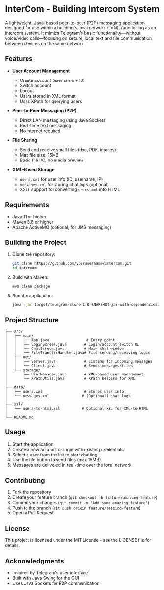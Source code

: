 # InterCom - Building Intercom System

A lightweight, Java-based peer-to-peer (P2P) messaging application designed for use within a building's local network (LAN), functioning as an intercom system. It mimics Telegram's basic functionality—without voice/video calls—focusing on secure, local text and file communication between devices on the same network.

## Features

- **User Account Management**
  - Create account (username + ID)
  - Switch account
  - Logout
  - Users stored in XML format
  - Uses XPath for querying users

- **Peer-to-Peer Messaging (P2P)**
  - Direct LAN messaging using Java Sockets
  - Real-time text messaging
  - No internet required

- **File Sharing**
  - Send and receive small files (doc, PDF, images)
  - Max file size: 15MB
  - Basic file I/O, no media preview

- **XML-Based Storage**
  - `users.xml` for user info (ID, username, IP)
  - `messages.xml` for storing chat logs (optional)
  - XSLT support for converting `users.xml` into HTML

## Requirements

- Java 11 or higher
- Maven 3.6 or higher
- Apache ActiveMQ (optional, for JMS messaging)

## Building the Project

1. Clone the repository:
   ```bash
   git clone https://github.com/yourusername/intercom.git
   cd intercom
   ```

2. Build with Maven:
   ```bash
   mvn clean package
   ```

3. Run the application:
   ```bash
   java -jar target/telegram-clone-1.0-SNAPSHOT-jar-with-dependencies.jar
   ```

## Project Structure

```
├── src/
│   ├── main/
│   │   ├── App.java                 # Entry point
│   │   ├── LoginScreen.java        # Login/account switch UI
│   │   ├── ChatScreen.java         # Main chat window
│   │   └── FileTransferHandler.java# File sending/receiving logic
│   ├── net/
│   │   ├── Server.java             # Listens for incoming messages
│   │   └── Client.java             # Sends messages/files
│   └── storage/
│       ├── UserManager.java        # XML-based user management
│       └── XPathUtils.java         # XPath helpers for XML
│
├── data/
│   ├── users.xml                   # Stores user info
│   └── messages.xml               # (Optional) chat logs
│
├── xsl/
│   └── users-to-html.xsl          # Optional XSL for XML-to-HTML
│
└── README.md
```

## Usage

1. Start the application
2. Create a new account or login with existing credentials
3. Select a user from the list to start chatting
4. Use the file button to send files (max 15MB)
5. Messages are delivered in real-time over the local network

## Contributing

1. Fork the repository
2. Create your feature branch (`git checkout -b feature/amazing-feature`)
3. Commit your changes (`git commit -m 'Add some amazing feature'`)
4. Push to the branch (`git push origin feature/amazing-feature`)
5. Open a Pull Request

## License

This project is licensed under the MIT License - see the LICENSE file for details.

## Acknowledgments

- Inspired by Telegram's user interface
- Built with Java Swing for the GUI
- Uses Java Sockets for P2P communication 